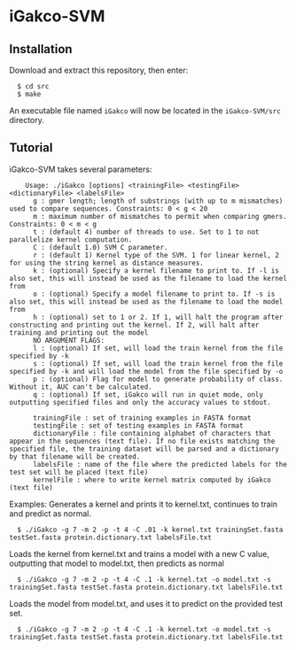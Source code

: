 # iGakco-SVM
## Installation
Download and extract this repository, then enter:
```
  $ cd src
  $ make
```
An executable file named `iGakco` will now be located in the `iGakco-SVM/src` directory.

## Tutorial
iGakco-SVM takes several parameters:
        
        Usage: ./iGakco [options] <trainingFile> <testingFile> <dictionaryFile> <labelsFile>
          g : gmer length; length of substrings (with up to m mismatches) used to compare sequences. Constraints: 0 < g < 20
          m : maximum number of mismatches to permit when comparing gmers. Constraints: 0 < m < g
          t : (default 4) number of threads to use. Set to 1 to not parallelize kernel computation. 
          C : (default 1.0) SVM C parameter.
          r : (default 1) Kernel type of the SVM. 1 for linear kernel, 2 for using the string kernel as distance measures.
          k : (optional) Specify a kernel filename to print to. If -l is also set, this will instead be used as the filename to load the kernel from
          o : (optional) Specify a model filename to print to. If -s is also set, this will instead be used as the filename to load the model from
          h : (optional) set to 1 or 2. If 1, will halt the program after constructing and printing out the kernel. If 2, will halt after training and printing out the model
          NO ARGUMENT FLAGS:
          l : (optional) If set, will load the train kernel from the file specified by -k
          s : (optional) If set, will load the train kernel from the file specified by -k and will load the model from the file specified by -o
          p : (optional) Flag for model to generate probability of class. Without it, AUC can't be calculated.
          q : (optional) If set, iGakco will run in quiet mode, only outputting specified files and only the accuracy values to stdout. 

          trainingFile : set of training examples in FASTA format
          testingFile : set of testing examples in FASTA format
          dictionaryFile : file containing alphabet of characters that appear in the sequences (text file). If no file exists matching the specified file, the training dataset will be parsed and a dictionary by that filename will be created.
          labelsFile : name of the file where the predicted labels for the test set will be placed (text file)
          kernelFile : where to write kernel matrix computed by iGakco (text file)


Examples:
Generates a kernel and prints it to kernel.txt, continues to train and predict as normal.
```
  $ ./iGakco -g 7 -m 2 -p -t 4 -C .01 -k kernel.txt trainingSet.fasta testSet.fasta protein.dictionary.txt labelsFile.txt
```

Loads the kernel from kernel.txt and trains a model with a new C value, outputting that model to model.txt, then predicts as normal
```
  $ ./iGakco -g 7 -m 2 -p -t 4 -C .1 -k kernel.txt -o model.txt -s trainingSet.fasta testSet.fasta protein.dictionary.txt labelsFile.txt
```
Loads the model from model.txt, and uses it to predict on the provided test set.
```
  $ ./iGakco -g 7 -m 2 -p -t 4 -C .1 -k kernel.txt -o model.txt -s trainingSet.fasta testSet.fasta protein.dictionary.txt labelsFile.txt
```

